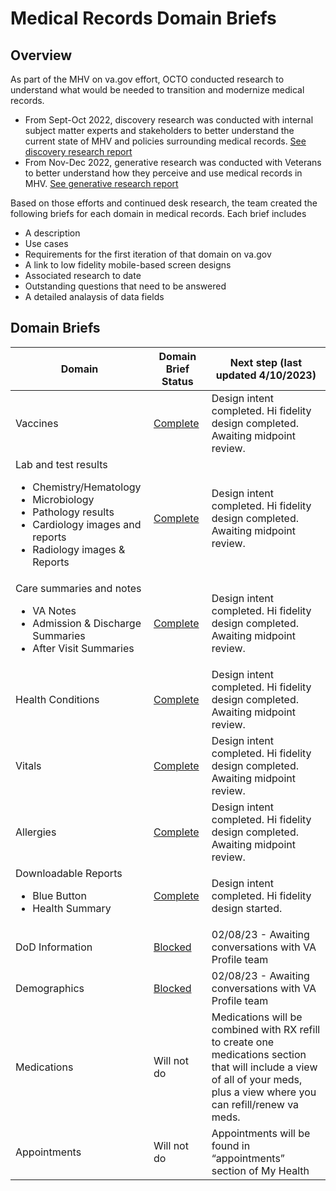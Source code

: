 # Medical Records Domain Briefs

## Overview
As part of the MHV on va.gov effort, OCTO conducted research to understand what would be needed to transition and modernize medical records.
* From Sept-Oct 2022, discovery research was conducted with internal subject matter experts and stakeholders to better understand the current state of MHV and policies surrounding medical records. [See discovery research report](https://github.com/department-of-veterans-affairs/va.gov-team/blob/dda21cb2156ad04c2709819d014c36cba455257f/products/health-care/digital-health-modernization/mhv-to-va.gov/medical-records/research/2022-09-informational-interviews/research-report.pdf)
* From Nov-Dec 2022, generative research was conducted with Veterans to better understand how they perceive and use medical records in MHV. [See generative research report](https://github.com/department-of-veterans-affairs/va.gov-team/blob/9edca0cf4515c39a66d84fa5ff988a1cc83d9018/products/health-care/digital-health-modernization/mhv-to-va.gov/medical-records/research/2022-10_Generative-research/2022-11-medical-records-readout.md)

Based on those efforts and continued desk research, the team created the following briefs for each domain in medical records. Each brief includes
* A description
* Use cases
* Requirements for the first iteration of that domain on va.gov
* A link to low fidelity mobile-based screen designs
* Associated research to date 
* Outstanding questions that need to be answered
* A detailed analaysis of data fields

## Domain Briefs
|Domain                                    | Domain Brief Status   | Next step (last updated 4/10/2023) |
|------------------------------------------|-----------------------|-----------|
| Vaccines                                 | [Complete](https://github.com/department-of-veterans-affairs/va.gov-team/blob/f1d3c0e78c3666011fa543d134b9ec366f540762/products/health-care/digital-health-modernization/mhv-to-va.gov/medical-records/data-domains/immunizations/immunizations-brief.md)                              | Design intent completed. Hi fidelity design completed. Awaiting midpoint review. |
| Lab and test results <ul><li>Chemistry/Hematology</li><li>Microbiology</li><li>Pathology results</li><li>Cardiology images and reports</li><li>Radiology images & Reports</li></ul>| [Complete](https://github.com/department-of-veterans-affairs/va.gov-team/blob/master/products/health-care/digital-health-modernization/mhv-to-va.gov/medical-records/data-domains/labs-and-tests/labs-and-tests-brief.md)     | Design intent completed. Hi fidelity design completed. Awaiting midpoint review.  |
| Care summaries and notes  <ul><li>VA Notes</li><li>Admission & Discharge Summaries</li><li>After Visit Summaries</li></ul>| [Complete](https://github.com/department-of-veterans-affairs/va.gov-team/tree/master/products/health-care/digital-health-modernization/mhv-to-va.gov/medical-records/data-domains/notes/notes-brief.md)|Design intent completed. Hi fidelity design completed. Awaiting midpoint review. |
| Health Conditions           | [Complete](https://github.com/department-of-veterans-affairs/va.gov-team/blob/master/products/health-care/digital-health-modernization/mhv-to-va.gov/medical-records/data-domains/health-issues/health-issues-brief.md)       |Design intent completed. Hi fidelity design completed. Awaiting midpoint review. |
| Vitals                                   | [Complete](https://github.com/department-of-veterans-affairs/va.gov-team/blob/master/products/health-care/digital-health-modernization/mhv-to-va.gov/medical-records/data-domains/vitals/vitals-brief.md)                     |Design intent completed. Hi fidelity design completed. Awaiting midpoint review. |
| Allergies                                | [Complete](https://github.com/department-of-veterans-affairs/va.gov-team/blob/master/products/health-care/digital-health-modernization/mhv-to-va.gov/medical-records/data-domains/allergies/allergies-brief.md)               |Design intent completed. Hi fidelity design completed. Awaiting midpoint review. |
| Downloadable Reports <ul><li>Blue Button</li><li>Health Summary</li></ul> | [Complete](https://github.com/department-of-veterans-affairs/va.gov-team/blob/master/products/health-care/digital-health-modernization/mhv-to-va.gov/medical-records/data-domains/downloadable-reports/downloadable-reports.md)|Design intent completed. Hi fidelity design started. |
| DoD Information                          | [Blocked](https://github.com/department-of-veterans-affairs/va.gov-team/tree/master/products/health-care/digital-health-modernization/mhv-to-va.gov/medical-records/data-domains/dod-info)|02/08/23 - Awaiting conversations with VA Profile team|
| Demographics                             | [Blocked](https://github.com/department-of-veterans-affairs/va.gov-team/blob/master/products/health-care/digital-health-modernization/mhv-to-va.gov/medical-records/data-domains/demographics/demographics-brief.md)         |02/08/23 - Awaiting conversations with VA Profile team|
| Medications | Will not do |  Medications will be combined with RX refill to create one medications section that will include a view of all of your meds, plus a view where you can refill/renew va meds. |
| Appointments | Will not do | Appointments will be found in “appointments” section of My Health |
